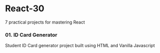 # React-30
7 practical projects for mastering React

### 01. ID Card Generator

Student ID Card generator project built using HTML and Vanilla Javascript
